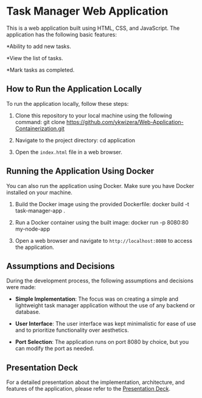  
# Task Manager Web Application
This is a web application built using HTML, CSS, and JavaScript. The application has the following basic features:
 
 *Ability to add new tasks.

 *View the list of tasks.

 *Mark tasks as completed.

## How to Run the Application Locally

To run the application locally, follow these steps:

1. Clone this repository to your local machine using the following command:
     git clone https://github.com/ykwizera/Web-Application-Containerization.git

2. Navigate to the project directory:
    cd application

3. Open the `index.html` file in a web browser.

## Running the Application Using Docker

You can also run the application using Docker. Make sure you have Docker installed on your machine.

1. Build the Docker image using the provided Dockerfile:
      docker build -t task-manager-app .

2. Run a Docker container using the built image:
      docker run -p 8080:80 my-node-app

3. Open a web browser and navigate to `http://localhost:8080` to access the application.

## Assumptions and Decisions

During the development process, the following assumptions and decisions were made:

- **Simple Implementation**: The focus was on creating a simple and lightweight task manager application without the use of any backend or database.

- **User Interface**: The user interface was kept minimalistic for ease of use and to prioritize functionality over aesthetics.

- **Port Selection**: The application runs on port 8080 by choice, but you can modify the port as needed.

## Presentation Deck

For a detailed presentation about the implementation, architecture, and features of the application, please refer to the [Presentation Deck](https://docs.google.com/presentation/d/1En-eOwTi67iPfRZW4aq1fvd-lKozuHOBKbgIR8zCPgA/edit?usp=sharing).



